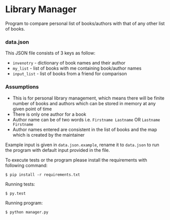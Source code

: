 Library Manager
===============

Program to compare personal list of books/authors with that of any other list of books.

### data.json

This JSON file consists of 3 keys as follow:

- `invenotry` - dictionary of book names and their author
- `my_list` - list of books with me containing book/author names
- `input_list` - list of books from a friend for comparison

### Assumptions

- This is for personal library management, which means there will be finite number of books and authors which can be stored in memory at any given point of time
- There is only one author for a book
- Author name can be of two words i.e. `Firstname Lastname` OR `Lastname Firstname`
- Author names entered are consistent in the list of books and the map which is created by the maintainer

Example input is given in `data.json.example`, rename it to `data.json` to run the program with default input provided in the file.

To execute tests or the program please install the requirements with following command:

```shell
$ pip install -r requirements.txt
```

Running tests:

```shell
$ py.test
```

Running program:

```shell
$ python manager.py
```
